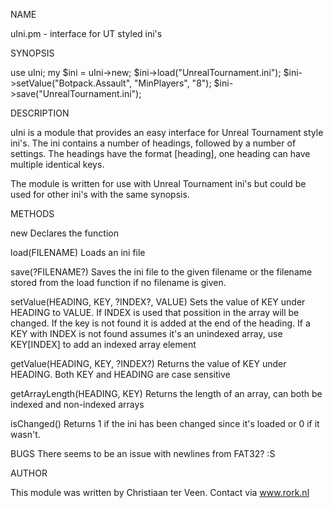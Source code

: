 NAME

uIni.pm - interface for UT styled ini's

SYNOPSIS

use uIni;
my $ini = uIni->new;
   $ini->load("UnrealTournament.ini");
   $ini->setValue("Botpack.Assault", "MinPlayers", "8");
   $ini->save("UnrealTournament.ini");

DESCRIPTION

uIni is a module that provides an easy interface for Unreal Tournament
style ini's. The ini contains a number of headings, followed by a number
of settings. The headings have the format [heading], one heading can have
multiple identical keys.

The module is written for use with Unreal Tournament ini's but could be used
for other ini's with the same synopsis.

METHODS

new
  Declares the function

load(FILENAME)
  Loads an ini file

save(?FILENAME?)
  Saves the ini file to the given filename or the filename stored from the
  load function if no filename is given.

setValue(HEADING, KEY, ?INDEX?, VALUE)
  Sets the value of KEY under HEADING to VALUE. If INDEX is used that possition
  in the array will be changed. If the key is not found it is added at the end
  of the heading. If a KEY with INDEX is not found assumes it's an unindexed
  array, use KEY[INDEX] to add an indexed array element

getValue(HEADING, KEY, ?INDEX?)
  Returns the value of KEY under HEADING. Both KEY and HEADING are case
  sensitive
  
getArrayLength(HEADING, KEY)
  Returns the length of an array, can both be indexed and non-indexed arrays  

isChanged()
  Returns 1 if the ini has been changed since it's loaded or 0 if it wasn't.

BUGS
  There seems to be an issue with newlines from FAT32? :S

AUTHOR

  This module was written by Christiaan ter Veen.
  Contact via www.rork.nl
